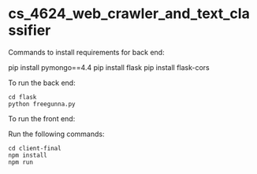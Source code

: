 # cs_4624_web_crawler_and_text_classifier


Commands to install requirements for back end:

pip install pymongo==4.4
pip install flask
pip install flask-cors

To run the back end:

    cd flask
    python freegunna.py

To run the front end:

Run the following commands:

    cd client-final
    npm install
    npm run


